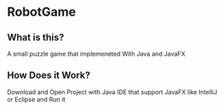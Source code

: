 # RobotGame

## What is this?
A small puzzle game that implemeneted With Java and JavaFX

## How Does it Work?
Download and Open Project with Java IDE that support JavaFX like IntelliJ or Eclipse and Run it
